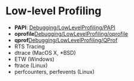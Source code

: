 # Low-level Profiling

- **PAPI**: [Debugging/LowLevelProfiling/PAPI](debugging/low-level-profiling/papi)
- **oprofile**[Debugging/LowLevelProfiling/oprofile](debugging/low-level-profiling/oprofile)
- **qprof**[Debugging/LowLevelProfiling/QProf](debugging/low-level-profiling/q-prof)
- RTS Tracing
- dtrace (MacOS X, \*BSD)
- ETW (Windows)
- ftrace (Linux)
- perfcounters, perfevents (Linux)
